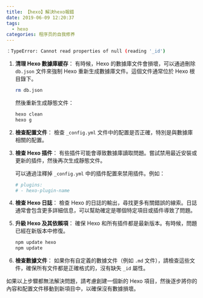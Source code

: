 ```yaml
---
title: 【hexo】解決hexo報錯
date: 2019-06-09 12:20:37
tags: 
  - hexo
categories: 程序员的自我修养
---
```


```bash
：TypeError: Cannot read properties of null (reading '_id')
```

1. **清理 Hexo 數據庫緩存**： 有時候，Hexo 的數據庫文件會損壞，可以通過刪除 `db.json` 文件來強制 Hexo 重新生成數據庫文件。這個文件通常位於 Hexo 根目錄下。

   ```bash
   rm db.json
   ```

   然後重新生成靜態文件：

   ```bash
   hexo clean
   hexo g
   ```

2. **檢查配置文件**： 檢查 `_config.yml` 文件中的配置是否正確，特別是與數據庫相關的配置。

3. **檢查 Hexo 插件**： 有些插件可能會導致數據庫讀取問題。嘗試禁用最近安裝或更新的插件，然後再次生成靜態文件。

   可以通過注釋掉 `_config.yml` 中的插件配置來禁用插件。例如：

   ```bash
   # plugins:
   # - hexo-plugin-name
   ```

4. **檢查 Hexo 日誌**： 檢查 Hexo 的日誌的輸出，尋找更多有關錯誤的線索。日誌通常會包含更多詳細信息，可以幫助確定是哪個特定項目或插件導致了問題。

5. **升級 Hexo 及其依賴項**： 確保 Hexo 和所有插件都是最新版本。有時候，問題已經在新版本中修復。

   ```bash
   npm update hexo
   npm update
   ```

6. **檢查數據文件**： 如果你有自定義的數據文件（例如 `.md` 文件），請檢查這些文件，確保所有文件都是正確格式的，沒有缺失 `_id` 屬性。

如果以上步驟都無法解決問題，請考慮創建一個新的 Hexo 項目，然後逐步將你的內容和配置文件移動到新項目中，以確保沒有數據損壞。
